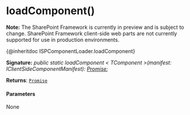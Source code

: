 # loadComponent()
**Note:** The SharePoint Framework is currently in preview and is subject to change. SharePoint Framework client-side web parts are not currently supported for use in production environments.



{@inheritdoc ISPComponentLoader.loadComponent}

**Signature:** _public static loadComponent < TComponent >(manifest: IClientSideComponentManifest): [Promise](../../es6-promise.api/class/promise.md)<TComponent>;_

**Returns**: [`Promise`](../../es6-promise.api/class/promise.md)<TComponent>





#### Parameters
None


